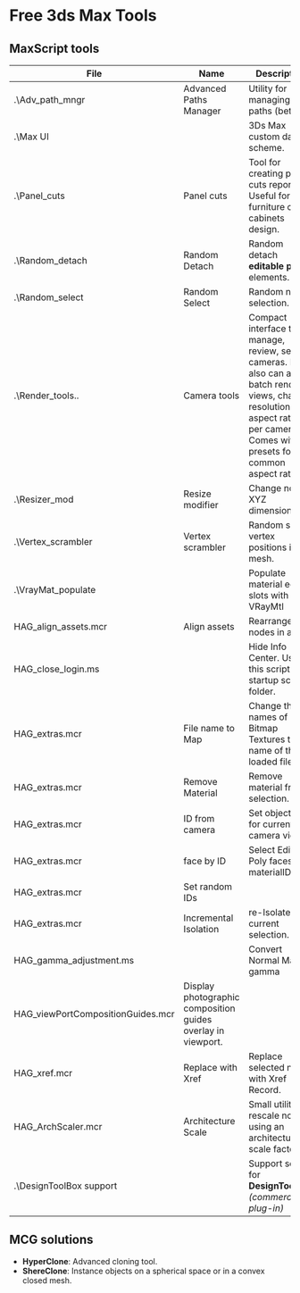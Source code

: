 # Free 3ds Max Tools

## MaxScript tools

| File | Name | Description |
| ---- | ---- | ----------- |
| .\Adv_path_mngr | Advanced Paths Manager | Utility for managing user paths (beta)
| .\Max UI | | 3Ds Max custom dark UI scheme.
| .\Panel_cuts | Panel cuts | Tool for creating panel cuts reports. Useful for furniture or cabinets design.
| .\Random_detach | Random Detach | Random detach **editable poly** elements.
| .\Random_select | Random Select | Random nodes selection.
| .\Render_tools\..| Camera tools | Compact interface to manage, review, select cameras. It also can add batch render views, change resolution and aspect ratio per camera. Comes with presets for common aspect ratios.
| .\Resizer_mod | Resize modifier | Change node XYZ dimensions.
| .\Vertex_scrambler | Vertex scrambler | Random shift vertex positions in a mesh.
| .\VrayMat_populate | | Populate material editor slots with VRayMtl
| HAG_align_assets.mcr | Align assets | Rearrange nodes in a row.
| HAG_close_login.ms | | Hide Info Center. Use this script in startup scripts folder.
| HAG_extras.mcr | File name to Map | Change the names of Bitmap Textures to the name of the loaded files.
| HAG_extras.mcr | Remove Material | Remove material from selection.
| HAG_extras.mcr | ID from camera | Set objects ID for current camera view.
| HAG_extras.mcr | face by ID | Select Edit Poly faces by materialID.
| HAG_extras.mcr | Set random IDs |
| HAG_extras.mcr | Incremental Isolation | re-Isolate current selection.
| HAG_gamma_adjustment.ms | | Convert Normal Maps gamma
| HAG_viewPortCompositionGuides.mcr | Display photographic composition guides overlay in viewport.
| HAG_xref.mcr | Replace with Xref | Replace selected node with Xref Record.
| HAG_ArchScaler.mcr | Architecture Scale | Small utility to rescale nodes using an architectural scale factor.
| .\DesignToolBox support | | Support scripts for **DesignToolBox** *(commercial plug-in)*

## MCG solutions

* **HyperClone**: Advanced cloning tool.
* **ShereClone**: Instance objects on a spherical space or in a convex closed mesh.
